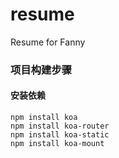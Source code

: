 # resume
Resume for Fanny

### 项目构建步骤
#### 安装依赖
```
npm install koa
npm install koa-router
npm install koa-static
npm install koa-mount
```
